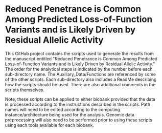 # Reduced Penetrance is Common Among Predicted Loss-of-Function Variants and is Likely Driven by Residual Allelic Activity

This GitHub project contains the scripts used to generate the results from the manuscript entitled "Reduced Penetrance is Common Among Predicted Loss-of-Function Variants and is Likely Driven by Residual Allelic Activity." The order for the analytical steps is indicated by the number before each sub-directory name. The Auxillary_Data/Functions are referenced by some of the other scripts. Each sub-directory also includes a ReadMe describing how the scripts should be used. There are also additional comments in the scripts themselves. 


Note, these scripts can be applied to either biobank provided that the data is processed according to the instructions described in the scripts. Path names will need to be edited according to the computing instance/architecture being used for the analysis. Genomic data preprocessing will also need to be performed prior to using these scripts using each tools available for each biobank.  



